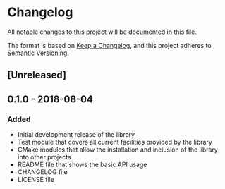 # Changelog
All notable changes to this project will be documented in this file.

The format is based on [Keep a Changelog](https://keepachangelog.com/en/1.0.0/),
and this project adheres to [Semantic Versioning](https://semver.org/spec/v2.0.0.html).

## [Unreleased]

## 0.1.0 - 2018-08-04
### Added
- Initial development release of the library
- Test module that covers all current facilities provided by the library
- CMake modules that allow the installation and inclusion of the library into other projects
- README file that shows the basic API usage
- CHANGELOG file
- LICENSE file
